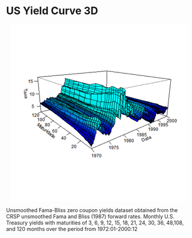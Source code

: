 # US Yield Curve 3D
<p align="center">
<img src="https://github.com/werleycordeiro/Yield-Curve-3D/blob/master/USYieldCurve3D.gif"/>
</p>
Unsmoothed Fama-Bliss zero coupon yields dataset obtained from the CRSP unsmoothed Fama and Bliss (1987) forward rates.
Monthly U.S. Treasury yields with maturities of 3, 6, 9, 12, 15, 18, 21, 24, 30, 36, 48,108, and 120 months 
over the period from 1972:01-2000:12
